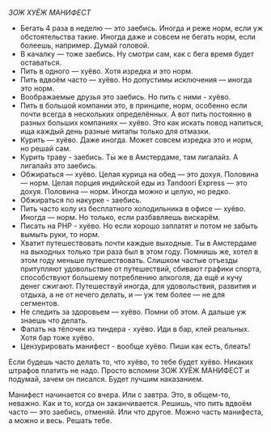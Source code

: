 *ЗОЖ ХУЁЖ МАНИФЕСТ*

* Бегать 4 раза в неделю — это заебись. Иногда и реже норм, если уж обстоятельства такие. Иногда даже и совсем не бегать норм, если болеешь, например. Думай головой.
* В качалку — тоже заебись. Ну смотри сам, как с бега время будет оставаться.
* Пить в одного — хуёво. Хотя изредка и это норм.
* Пить вдвоём часто — хуёво. Но допустимы исключения — иногда это норм.
* Воображаемые друзья это заебись. Но пить с ними - хуёво.
* Пить в большой компании это, в принципе, норм, особенно если почти всегда в нескольких определённых. А вот пить постоянно в разных больших компаниях — хуёво. Это как искать повод напиться, ища каждый день разные митапы только для отмазки.
* Курить — хуёво. Даже иногда. Может совсем изредка это и норм, но решай сам.
* Курить траву - заебись. Ты же в Амстердаме, там лигалайз. А лигалайз это заебись.
* Обжираться — хуёво. Целая курица на обед — это дохуя. Половина — норм. Целая порция индийской еды из Tandoori Express  — это дохуя. Половина — норм. Иногда можно и целую, но редко. 
* Обжираться по накурке - заебись.
* Пить часто колу из бесплатного холодильника в офисе — хуёво. Иногда — норм. Но только, если разбавляешь вискарём.
* Писать на PHP - хуёво. Но если хорошо заплатят и потом не забыть вымыть руки, то норм.
* Хватит путешествовать почти каждые выходные. Ты в Амстердаме на выходных только три раза был в этом году. Помнишь же, хотел в этом году меньше путешествовать. Слишком частые отъезды притупляют удовольствие от путешествий, сбивают графики спорта, способствуют большему потреблению алкоголя, да ещё и кучу денег сжигают. Путешествуй иногда, для удовольствия, развития и отдыха, а не от нечего делать,  и — уж тем более — не для сегментов.
* Не следить за здоровьем — хуёво. Помни об этом. А дальше уж знаешь что делать.
* Фапать на тёлочек из тиндера - хуёво. Иди в бар, клей реальных. Хотя бар тоже хуёво.
* Цензурировать манифест - вообще хуёво. Пиши как есть, блеать!

Если будешь часто делать то, что хуёво, то тебе будет хуёво. Никаких штрафов платить не надо. Просто вспомни ЗОЖ ХУЁЖ МАНИФЕСТ и подумай, зачем он писался. Будет лучшим наказанием. 

Манифест начинается со вчера. Или с завтра. Это, в общем-то, неважно. Как и то, когда он заканчивается. Решишь, что пить вдвоём часто — это заебись, отменяй. Или что другое. Можно часть манифеста, а можно и весь. Решать тебе.
